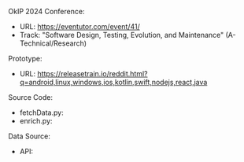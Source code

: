 OkIP 2024 Conference:
- URL: https://eventutor.com/event/41/
- Track: "Software Design, Testing, Evolution, and Maintenance" (A- Technical/Research)

Prototype:
- URL: https://releasetrain.io/reddit.html?q=android,linux,windows,ios,kotlin,swift,nodejs,react,java

Source Code:
- fetchData.py: 
- enrich.py:

Data Source:
- API: 
